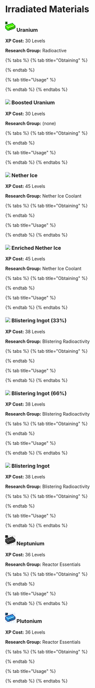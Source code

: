 # Irradiated Materials

### ![](../../../.gitbook/assets/uranium.png) Uranium

**XP Cost:** 30 Levels

**Research Group:** Radioactive

{% tabs %}
{% tab title="Obtaining" %}

{% endtab %}

{% tab title="Usage" %}

{% endtab %}
{% endtabs %}

### ![](../../../.gitbook/assets/boosted\_uranium.png) Boosted Uranium

**XP Cost:** 30 Levels

**Research Group:** (none)

{% tabs %}
{% tab title="Obtaining" %}

{% endtab %}

{% tab title="Usage" %}

{% endtab %}
{% endtabs %}

### ![](<../../../.gitbook/assets/nether\_ice (1).png>) Nether Ice

**XP Cost:** 45 Levels

**Research Group:** Nether Ice Coolant

{% tabs %}
{% tab title="Obtaining" %}

{% endtab %}

{% tab title="Usage" %}

{% endtab %}
{% endtabs %}

### ![](<../../../.gitbook/assets/enriched\_nether\_ice (1).png>) Enriched Nether Ice

**XP Cost:** 45 Levels

**Research Group:** Nether Ice Coolant

{% tabs %}
{% tab title="Obtaining" %}

{% endtab %}

{% tab title="Usage" %}

{% endtab %}
{% endtabs %}

### ![](../../../.gitbook/assets/blistering\_ingot\_33.png) Blistering Ingot (33%)

**XP Cost:** 38 Levels

**Research Group:** Blistering Radioactivity

{% tabs %}
{% tab title="Obtaining" %}

{% endtab %}

{% tab title="Usage" %}

{% endtab %}
{% endtabs %}

### ![](../../../.gitbook/assets/blistering\_ingot\_66.png) Blistering Ingot (66%)

**XP Cost:** 38 Levels

**Research Group:** Blistering Radioactivity

{% tabs %}
{% tab title="Obtaining" %}

{% endtab %}

{% tab title="Usage" %}

{% endtab %}
{% endtabs %}

### ![](../../../.gitbook/assets/blistering\_ingot\_100.png) Blistering Ingot

**XP Cost:** 38 Levels

**Research Group:** Blistering Radioactivity

{% tabs %}
{% tab title="Obtaining" %}

{% endtab %}

{% tab title="Usage" %}

{% endtab %}
{% endtabs %}

### ![](../../../.gitbook/assets/neptunium.png) Neptunium

**XP Cost:** 36 Levels

**Research Group:** Reactor Essentials

{% tabs %}
{% tab title="Obtaining" %}

{% endtab %}

{% tab title="Usage" %}

{% endtab %}
{% endtabs %}

### ![](../../../.gitbook/assets/plutonium.png) Plutonium

**XP Cost:** 36 Levels

**Research Group:** Reactor Essentials

{% tabs %}
{% tab title="Obtaining" %}

{% endtab %}

{% tab title="Usage" %}

{% endtab %}
{% endtabs %}
